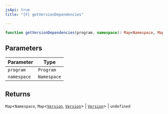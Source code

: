 ```yaml
---
jsApi: true
title: "[F] getVersionDependencies"

---
```

```ts
function getVersionDependencies(program, namespace): Map<Namespace, Map<Version, Version> | Version> | undefined
```

## Parameters

| Parameter | Type |
| ------ | ------ |
| `program` | `Program` |
| `namespace` | `Namespace` |

## Returns

`Map`<`Namespace`, `Map`<[`Version`](../interfaces/Version.md), [`Version`](../interfaces/Version.md)\> \| [`Version`](../interfaces/Version.md)\> \| `undefined`

